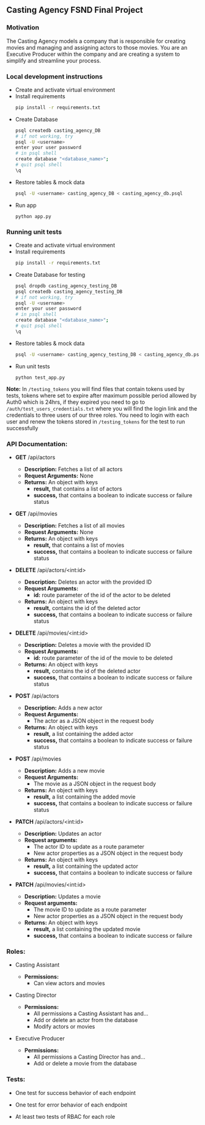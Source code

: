 ## Casting Agency FSND Final Project

  

### Motivation
The Casting Agency models a company that is responsible for creating movies and managing and assigning actors to those movies. You are an Executive Producer within the company and are creating a system to simplify and streamline your process.

### Local development instructions
- Create and activate virtual environment
- Install requirements
	```bash
	pip install -r requirements.txt
	```
- Create Database
	```bash
	psql createdb casting_agency_DB
	# if not working, try
	psql -U <username>
	enter your user password
	# in psql shell
	create database "<database_name>";
	# quit psql shell
	\q
	```
- Restore tables & mock data
	```bash
	psql -U <username> casting_agency_DB < casting_agency_db.psql
	```
- Run app
	```
	python app.py
	```
### Running unit tests

- Create and activate virtual environment
- Install requirements
	```bash
	pip install -r requirements.txt
	```
- Create Database for testing
	```bash
	psql dropdb casting_agency_testing_DB
	psql createdb casting_agency_testing_DB
	# if not working, try
	psql -U <username>
	enter your user password
	# in psql shell
	create database "<database_name>";
	# quit psql shell
	\q
	```
- Restore tables & mock data
	```bash
	psql -U <username> casting_agency_testing_DB < casting_agency_db.psql
	```
- Run unit tests
	```
	python test_app.py
	```
**Note:** In `/testing_tokens` you will find files that contain tokens used by tests, tokens where set to expire after maximum possible period allowed by Auth0 which is 24hrs, if they expired you need to go to `/auth/test_users_credentials.txt`
where you will find the login link and the credentials to three users of our three roles.
You need to login with each user and renew the tokens stored in 	`/testing_tokens` for the test to run successfully
	

### API Documentation:

- **GET** /api/actors
	- **Description:** Fetches a list of all actors
	- **Request Arguments:** None
	- **Returns:** An object with keys
		- **result,** that contains a list of actors
		- **success,** that contains a boolean to indicate success or failure status

- **GET** /api/movies
	- **Description:** Fetches a list of all movies
	- **Request Arguments:** None
	- **Returns:** An object with keys
		- **result,** that contains a list of movies
		- **success,** that contains a boolean to indicate success or failure status

- **DELETE** /api/actors/&lt;int:id&gt;

	- **Description:** Deletes an actor with the provided ID
	- **Request Arguments:**
		- **id:** route parameter of the id of the actor to be deleted
	- **Returns:** An object with keys
		- **result,** contains the id of the deleted actor
		- **success,** that contains a boolean to indicate success or failure status

- **DELETE** /api/movies/&lt;int:id&gt;

	- **Description:** Deletes a movie with the provided ID
	- **Request Arguments:**
		- **id:** route parameter of the id of the movie to be deleted
	- **Returns:** An object with keys
		- **result,** contains the id of the deleted actor
		- **success,** that contains a boolean to indicate success or failure status

- **POST** /api/actors

	- **Description:** Adds a new actor
	- **Request Arguments:**
		- The actor as a JSON object in the request body
	- **Returns:** An object with keys
		- **result,** a list containing the added actor
		- **success,** that contains a boolean to indicate success or failure status

- **POST** /api/movies

	- **Description:** Adds a new movie
	- **Request Arguments:**
		- The movie as a JSON object in the request body
	- **Returns:** An object with keys
		- **result,** a list containing the added movie
		- **success,** that contains a boolean to indicate success or failure status

- **PATCH** /api/actors/&lt;int:id&gt;

	- **Description:** Updates an actor
	- **Request arguments:**
		- The actor ID to update as a route parameter
		- New actor properties as a JSON object in the request body
	- **Returns:** An object with keys
		- **result,** a list containing the updated actor
		- **success,** that contains a boolean to indicate success or failure 


- **PATCH** /api/movies/&lt;int:id&gt;

	- **Description:** Updates a movie
	- **Request arguments:**
		- The movie ID to update as a route parameter
		- New actor properties as a JSON object in the request body
	- **Returns:** An object with keys
		- **result,** a list containing the updated movie
		- **success,** that contains a boolean to indicate success or failure 

### Roles:

- Casting Assistant
	- **Permissions:**
		- Can view actors and movies

- Casting Director
	- **Permissions:**
		- All permissions a Casting Assistant has and…
		- Add or delete an actor from the database
		- Modify actors or movies

- Executive Producer
	- **Permissions:**
		- All permissions a Casting Director has and…
		- Add or delete a movie from the database

### Tests:

- One test for success behavior of each endpoint

- One test for error behavior of each endpoint

- At least two tests of RBAC for each role